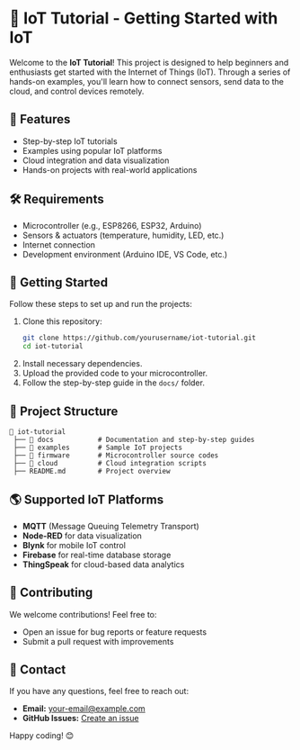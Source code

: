 # 📡 IoT Tutorial - Getting Started with IoT

Welcome to the **IoT Tutorial**! This project is designed to help beginners and enthusiasts get started with the Internet of Things (IoT). Through a series of hands-on examples, you'll learn how to connect sensors, send data to the cloud, and control devices remotely.

## 🚀 Features
- Step-by-step IoT tutorials
- Examples using popular IoT platforms
- Cloud integration and data visualization
- Hands-on projects with real-world applications

## 🛠 Requirements
- Microcontroller (e.g., ESP8266, ESP32, Arduino)
- Sensors & actuators (temperature, humidity, LED, etc.)
- Internet connection
- Development environment (Arduino IDE, VS Code, etc.)

## 📖 Getting Started
Follow these steps to set up and run the projects:
1. Clone this repository:
   ```bash
   git clone https://github.com/yourusername/iot-tutorial.git
   cd iot-tutorial
   ```
2. Install necessary dependencies.
3. Upload the provided code to your microcontroller.
4. Follow the step-by-step guide in the `docs/` folder.

## 📌 Project Structure
```
📂 iot-tutorial
 ├── 📁 docs           # Documentation and step-by-step guides
 ├── 📁 examples       # Sample IoT projects
 ├── 📁 firmware       # Microcontroller source codes
 ├── 📁 cloud          # Cloud integration scripts
 ├── README.md        # Project overview
```

## 🌎 Supported IoT Platforms
- **MQTT** (Message Queuing Telemetry Transport)
- **Node-RED** for data visualization
- **Blynk** for mobile IoT control
- **Firebase** for real-time database storage
- **ThingSpeak** for cloud-based data analytics

## 🤝 Contributing
We welcome contributions! Feel free to:
- Open an issue for bug reports or feature requests
- Submit a pull request with improvements

## 📧 Contact
If you have any questions, feel free to reach out:
- **Email:** your-email@example.com
- **GitHub Issues:** [Create an issue](https://github.com/yourusername/iot-tutorial/issues)

Happy coding! 😊

